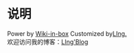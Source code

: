 # 说明
Power by [Wiki-in-box](https://github.com/dmscode/Wiki-in-box)
Customized by[LIng.](https://coding.net/u/Akanesola/p/Wiki)
<br />
欢迎访问我的博客：[LIng'Blog](https://akanesola.github.io)